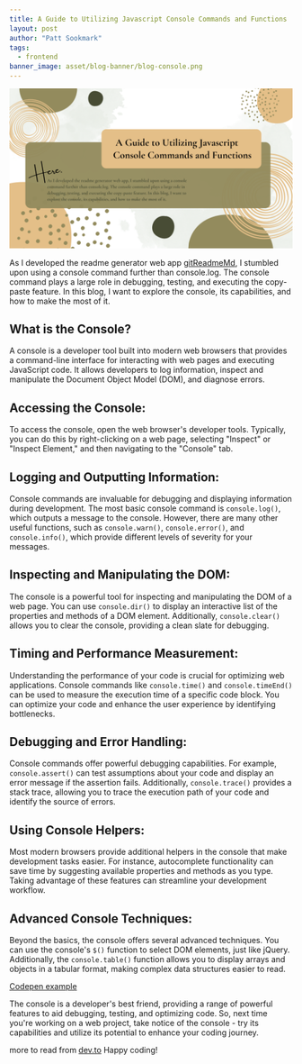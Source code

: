 ```yaml
---
title: A Guide to Utilizing Javascript Console Commands and Functions
layout: post
author: "Patt Sookmark"
tags:
  - frontend
banner_image: asset/blog-banner/blog-console.png
---
```


<img class="blog-banner" src="/asset/blog-banner/blog-console.png" alt="blog-console" />

As I developed the readme generator web app [gitReadmeMd](https://pattpjy.github.io/gitReadmeMd/), I stumbled upon using a console command further than console.log. The console command plays a large role in debugging, testing, and executing the copy-paste feature. In this blog, I want to explore the console, its capabilities, and how to make the most of it.

## What is the Console?

A console is a developer tool built into modern web browsers that provides a command-line interface for interacting with web pages and executing JavaScript code. It allows developers to log information, inspect and manipulate the Document Object Model (DOM), and diagnose errors.

## Accessing the Console:

To access the console, open the web browser's developer tools. Typically, you can do this by right-clicking on a web page, selecting "Inspect" or "Inspect Element," and then navigating to the "Console" tab.

## Logging and Outputting Information:

Console commands are invaluable for debugging and displaying information during development. The most basic console command is `console.log()`, which outputs a message to the console. However, there are many other useful functions, such as `console.warn()`, `console.error()`, and `console.info()`, which provide different levels of severity for your messages.

## Inspecting and Manipulating the DOM:

The console is a powerful tool for inspecting and manipulating the DOM of a web page. You can use `console.dir()` to display an interactive list of the properties and methods of a DOM element. Additionally, `console.clear()` allows you to clear the console, providing a clean slate for debugging.

## Timing and Performance Measurement:

Understanding the performance of your code is crucial for optimizing web applications. Console commands like `console.time()` and `console.timeEnd()` can be used to measure the execution time of a specific code block. You can optimize your code and enhance the user experience by identifying bottlenecks.

## Debugging and Error Handling:

Console commands offer powerful debugging capabilities. For example, `console.assert()` can test assumptions about your code and display an error message if the assertion fails. Additionally, `console.trace()` provides a stack trace, allowing you to trace the execution path of your code and identify the source of errors.

## Using Console Helpers:

Most modern browsers provide additional helpers in the console that make development tasks easier. For instance, autocomplete functionality can save time by suggesting available properties and methods as you type. Taking advantage of these features can streamline your development workflow.

## Advanced Console Techniques:

Beyond the basics, the console offers several advanced techniques. You can use the console's `$()` function to select DOM elements, just like jQuery. Additionally, the `console.table()` function allows you to display arrays and objects in a tabular format, making complex data structures easier to read.

[Codepen example](https://codepen.io/pattpjy/pen/ZEmryzV)

<script async src="https://cpwebassets.codepen.io/assets/embed/ei.js"></script>

The console is a developer's best friend, providing a range of powerful features to aid debugging, testing, and optimizing code. So, next time you're working on a web project, take notice of the console - try its capabilities and utilize its potential to enhance your coding journey.

more to read from [dev.to](https://dev.to/devsmitra/javascript-console-methods-a-cheat-sheet-for-developers-44mc)
Happy coding!
